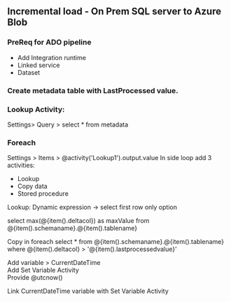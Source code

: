 ## Incremental load - On Prem SQL server to Azure Blob

### PreReq for ADO pipeline
- Add Integration runtime
- Linked service
- Dataset

### Create metadata table with LastProcessed value.

### Lookup Activity: 
Settings> Query > select * from metadata

### Foreach
Settings > Items > @activity('Lookup1').output.value
In side loop add 3 activities:
 - Lookup
 - Copy data 
 - Stored procedure

 Lookup: Dynamic expression ->
 select first row only option
 
 select max(@{item().deltacol}) as maxValue from @{item().schemaname}.@{item().tablename}

 Copy in foreach
 select * from @{item().schemaname}.@{item().tablename} where @{item().deltacol} > '@{item().lastprocessedvalue}'

 Add variable > CurrentDateTime\
 Add Set Variable Activity\
 Provide @utcnow()
 
 Link CurrentDateTime variable with Set Variable Activity